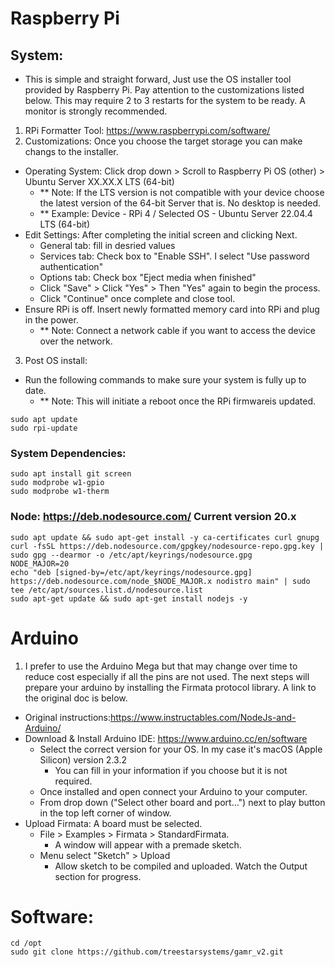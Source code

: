 # Raspberry Pi
## System:
- This is simple and straight forward, Just use the OS installer tool provided by Raspberry Pi. Pay attention to the customizations listed below. This may require 2 to 3 restarts for the system to be ready. A monitor is strongly recommended.
1. RPi Formatter Tool: https://www.raspberrypi.com/software/
2. Customizations: Once you choose the target storage you can make changs to the installer.
  - Operating System: Click drop down > Scroll to Raspberry Pi OS (other) > Ubuntu Server XX.XX.X LTS (64-bit)
    - ** Note: If the LTS version is not compatible with your device choose the latest version of the 64-bit Server that is. No desktop is needed. 
    - ** Example: Device - RPi 4 / Selected OS - Ubuntu Server 22.04.4 LTS (64-bit)
  - Edit Settings: After completing the initial screen and clicking Next.
    - General tab: fill in desried values
    - Services tab: Check box to "Enable SSH". I select "Use password authentication"
    - Options tab: Check box "Eject media when finished"
    - Click "Save" > Click "Yes" > Then "Yes" again to begin the process.
    - Click "Continue" once complete and close tool. 
  - Ensure RPi is off. Insert newly formatted memory card into RPi and plug in the power.
    - ** Note: Connect a network cable if you want to access the device over the network. 
3. Post OS install:
  - Run the following commands to make sure your system is fully up to date. 
    - ** Note: This will initiate a reboot once the RPi firmwareis updated. 
  ```
  sudo apt update
  sudo rpi-update
  ```    

### System Dependencies:
```
sudo apt install git screen
sudo modprobe w1-gpio
sudo modprobe w1-therm
```

### Node: https://deb.nodesource.com/ Current version 20.x
```
sudo apt update && sudo apt-get install -y ca-certificates curl gnupg
curl -fsSL https://deb.nodesource.com/gpgkey/nodesource-repo.gpg.key | sudo gpg --dearmor -o /etc/apt/keyrings/nodesource.gpg
NODE_MAJOR=20
echo "deb [signed-by=/etc/apt/keyrings/nodesource.gpg] https://deb.nodesource.com/node_$NODE_MAJOR.x nodistro main" | sudo tee /etc/apt/sources.list.d/nodesource.list
sudo apt-get update && sudo apt-get install nodejs -y
```

# Arduino
1. I prefer to use the Arduino Mega but that may change over time to reduce cost especially if all the pins are not used. The next steps will prepare your arduino by installing the Firmata protocol library. A link to the original doc is below.
- Original instructions:https://www.instructables.com/NodeJs-and-Arduino/
- Download & Install Arduino IDE: https://www.arduino.cc/en/software
  - Select the correct version for your OS. In my case it's macOS (Apple Silicon) version 2.3.2
    - You can fill in your information if you choose but it is not required. 
  - Once installed and open connect your Arduino to your computer.
  - From drop down ("Select other board and port...") next to play button in the top left corner of window.
- Upload Firmata: A board must be selected. 
  - File > Examples > Firmata > StandardFirmata. 
    - A window will appear with a premade sketch. 
  - Menu select "Sketch" > Upload
    - Allow sketch to be compiled and uploaded. Watch the Output section for progress.

# Software:
```
cd /opt
sudo git clone https://github.com/treestarsystems/gamr_v2.git
```
